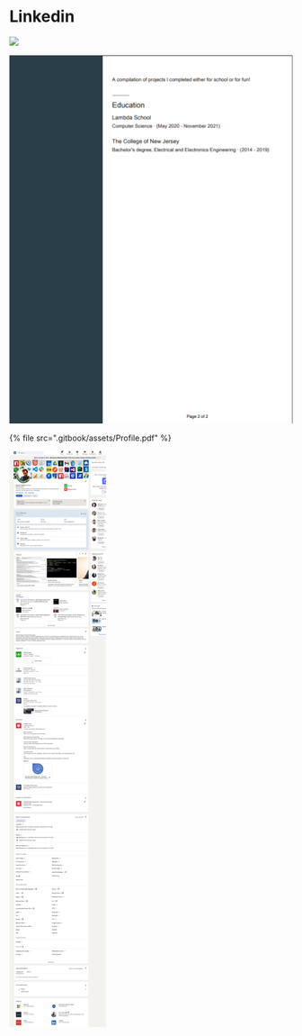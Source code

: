 # Linkedin

![](.gitbook/assets/chrome\_lghgVLae1V.png)

![](<.gitbook/assets/image (4).png>)

{% file src=".gitbook/assets/Profile.pdf" %}

![](.gitbook/assets/linkedin-profile.png)
